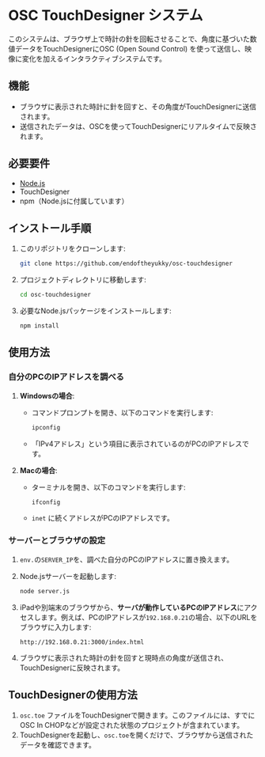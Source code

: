 # OSC TouchDesigner システム

このシステムは、ブラウザ上で時計の針を回転させることで、角度に基づいた数値データをTouchDesignerにOSC (Open Sound Control) を使って送信し、映像に変化を加えるインタラクティブシステムです。

## 機能
- ブラウザに表示された時計に針を回すと、その角度がTouchDesignerに送信されます。
- 送信されたデータは、OSCを使ってTouchDesignerにリアルタイムで反映されます。

## 必要要件

- [Node.js](https://nodejs.org/)
- TouchDesigner
- npm（Node.jsに付属しています）

## インストール手順

1. このリポジトリをクローンします:
   ```bash
   git clone https://github.com/endoftheyukky/osc-touchdesigner
   ```

2. プロジェクトディレクトリに移動します:
   ```bash
   cd osc-touchdesigner
   ```

3. 必要なNode.jsパッケージをインストールします:
   ```bash
   npm install
   ```

## 使用方法

### 自分のPCのIPアドレスを調べる
1. **Windowsの場合**:
   - コマンドプロンプトを開き、以下のコマンドを実行します:
     ```bash
     ipconfig
     ```
   - 「IPv4アドレス」という項目に表示されているのがPCのIPアドレスです。

2. **Macの場合**:
   - ターミナルを開き、以下のコマンドを実行します:
     ```bash
     ifconfig
     ```
   - `inet` に続くアドレスがPCのIPアドレスです。

### サーバーとブラウザの設定
1. `env.`の`SERVER_IP`を、調べた自分のPCのIPアドレスに置き換えます。

2. Node.jsサーバーを起動します:
   ```bash
   node server.js
   ```

3. iPadや別端末のブラウザから、**サーバが動作しているPCのIPアドレス**にアクセスします。例えば、PCのIPアドレスが`192.168.0.21`の場合、以下のURLをブラウザに入力します:
   ```
   http://192.168.0.21:3000/index.html
   ```

4. ブラウザに表示された時計の針を回すと現時点の角度が送信され、TouchDesignerに反映されます。

## TouchDesignerの使用方法

1. `osc.toe` ファイルをTouchDesignerで開きます。このファイルには、すでにOSC In CHOPなどが設定された状態のプロジェクトが含まれています。
2. TouchDesignerを起動し、`osc.toe`を開くだけで、ブラウザから送信されたデータを確認できます。
